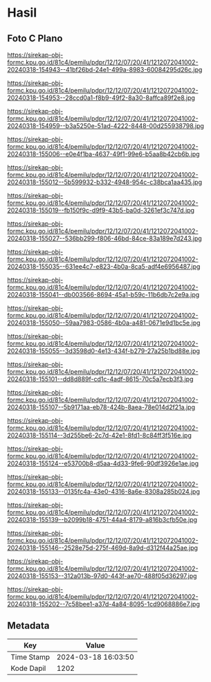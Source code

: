 # Hasil

## Foto C Plano

https://sirekap-obj-formc.kpu.go.id/81c4/pemilu/pdpr/12/12/07/20/41/1212072041002-20240318-154943--41bf26bd-24e1-499a-8983-60084295d26c.jpg

https://sirekap-obj-formc.kpu.go.id/81c4/pemilu/pdpr/12/12/07/20/41/1212072041002-20240318-154953--28ccd0a1-f8b9-49f2-8a30-8affca89f2e8.jpg

https://sirekap-obj-formc.kpu.go.id/81c4/pemilu/pdpr/12/12/07/20/41/1212072041002-20240318-154959--b3a5250e-51ad-4222-8448-00d255938798.jpg

https://sirekap-obj-formc.kpu.go.id/81c4/pemilu/pdpr/12/12/07/20/41/1212072041002-20240318-155006--e0e4f1ba-4637-49f1-99e6-b5aa8b42cb6b.jpg

https://sirekap-obj-formc.kpu.go.id/81c4/pemilu/pdpr/12/12/07/20/41/1212072041002-20240318-155012--5b599932-b332-4948-954c-c38bca1aa435.jpg

https://sirekap-obj-formc.kpu.go.id/81c4/pemilu/pdpr/12/12/07/20/41/1212072041002-20240318-155019--fb150f9c-d9f9-43b5-ba0d-3261ef3c747d.jpg

https://sirekap-obj-formc.kpu.go.id/81c4/pemilu/pdpr/12/12/07/20/41/1212072041002-20240318-155027--536bb299-f806-46bd-84ce-83a189e7d243.jpg

https://sirekap-obj-formc.kpu.go.id/81c4/pemilu/pdpr/12/12/07/20/41/1212072041002-20240318-155035--631ee4c7-e823-4b0a-8ca5-adf4e6956487.jpg

https://sirekap-obj-formc.kpu.go.id/81c4/pemilu/pdpr/12/12/07/20/41/1212072041002-20240318-155041--db003566-8694-45a1-b59c-11b6db7c2e9a.jpg

https://sirekap-obj-formc.kpu.go.id/81c4/pemilu/pdpr/12/12/07/20/41/1212072041002-20240318-155050--59aa7983-0586-4b0a-a481-0671e9d1bc5e.jpg

https://sirekap-obj-formc.kpu.go.id/81c4/pemilu/pdpr/12/12/07/20/41/1212072041002-20240318-155055--3d3598d0-4e13-434f-b279-27a25b1bd88e.jpg

https://sirekap-obj-formc.kpu.go.id/81c4/pemilu/pdpr/12/12/07/20/41/1212072041002-20240318-155101--dd8d889f-cd1c-4adf-8615-70c5a7ecb3f3.jpg

https://sirekap-obj-formc.kpu.go.id/81c4/pemilu/pdpr/12/12/07/20/41/1212072041002-20240318-155107--5b9171aa-eb78-424b-8aea-78e014d2f21a.jpg

https://sirekap-obj-formc.kpu.go.id/81c4/pemilu/pdpr/12/12/07/20/41/1212072041002-20240318-155114--3d255be6-2c7d-42e1-8fd1-8c84ff3f516e.jpg

https://sirekap-obj-formc.kpu.go.id/81c4/pemilu/pdpr/12/12/07/20/41/1212072041002-20240318-155124--e53700b8-d5aa-4d33-9fe6-90df3926e1ae.jpg

https://sirekap-obj-formc.kpu.go.id/81c4/pemilu/pdpr/12/12/07/20/41/1212072041002-20240318-155133--0135fc4a-43e0-4316-8a6e-8308a285b024.jpg

https://sirekap-obj-formc.kpu.go.id/81c4/pemilu/pdpr/12/12/07/20/41/1212072041002-20240318-155139--b2099b18-4751-44a4-8179-a816b3cfb50e.jpg

https://sirekap-obj-formc.kpu.go.id/81c4/pemilu/pdpr/12/12/07/20/41/1212072041002-20240318-155146--2528e75d-275f-469d-8a9d-d312f44a25ae.jpg

https://sirekap-obj-formc.kpu.go.id/81c4/pemilu/pdpr/12/12/07/20/41/1212072041002-20240318-155153--312a013b-97d0-443f-ae70-488f05d36297.jpg

https://sirekap-obj-formc.kpu.go.id/81c4/pemilu/pdpr/12/12/07/20/41/1212072041002-20240318-155202--7c58bee1-a37d-4a84-8095-1cd9068886e7.jpg


## Metadata

| Key        | Value               |
| ---------- | ------------------- |
| Time Stamp | 2024-03-18 16:03:50 |
| Kode Dapil | 1202                |



